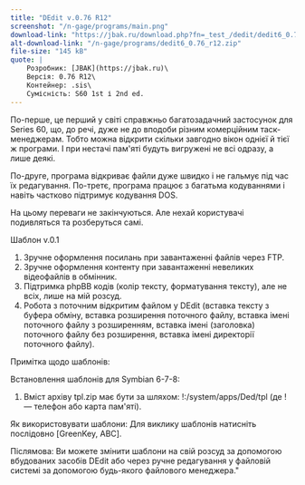 ```yaml
---
title: "DEdit v.0.76 R12"
screenshot: "/n-gage/programs/main.png"
download-link: "https://jbak.ru/download.php?fn=_test_/dedit/dedit6_0.76_r12.zip"
alt-download-link: "/n-gage/programs/dedit6_0.76_r12.zip"
file-size: "145 kB"
quote: |
    Розробник: [JBAK](https://jbak.ru)\
    Версія: 0.76 R12\
    Контейнер: .sis\
    Сумісність: S60 1st і 2nd ed.
---
```


По-перше, це перший у світі справжньо багатозадачний застосунок для Series 60, що, до речі, дуже не до вподоби різним комерційним таск-менеджерам. Тобто можна відкрити скільки завгодно вікон однієї й тієї ж програми. І при нестачі пам'яті будуть вигружені не всі одразу, а лише деякі.

По-друге, програма відкриває файли дуже швидко і не гальмує під час їх редагування. По-третє, програма працює з багатьма кодуваннями і навіть частково підтримує кодування DOS.

На цьому переваги не закінчуються. Але нехай користувачі подивляться та розберуться самі.


Шаблон v.0.1

1. Зручне оформлення посилань при завантаженні файлів через FTP.
2. Зручне оформлення контенту при завантаженні невеликих відеофайлів в обмінник.
3. Підтримка phpBB кодів (колір тексту, форматування тексту), але не всіх, лише на мій розсуд.
4. Робота з поточним відкритим файлом у DEdit (вставка тексту з буфера обміну, вставка розширення поточного файлу, вставка імені поточного файлу з розширенням, вставка імені (заголовка) поточного файлу без розширення, вставка імені директорії поточного файлу).

Примітка щодо шаблонів:

Встановлення шаблонів для Symbian 6-7-8: 

1. Вміст архіву tpl.zip має бути за шляхом: !:/system/apps/Ded/tpl (де ! — телефон або карта пам'яті).

Як використовувати шаблони: Для виклику шаблонів натисніть послідовно [GreenKey, ABC].

Післямова: Ви можете змінити шаблони на свій розсуд за допомогою вбудованих засобів DEdit або через ручне редагування у файловій системі за допомогою будь-якого файлового менеджера."

